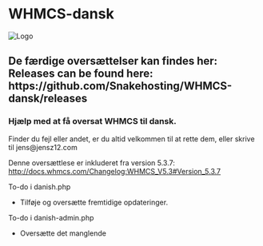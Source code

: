 WHMCS-dansk
===========
![Logo](http://krebsonsecurity.com/wp-content/uploads/2012/05/whmcs.png)


<h2>De færdige oversættelser kan findes her:<br />
Releases can be found here:<br />
https://github.com/Snakehosting/WHMCS-dansk/releases</h2>

<h3>Hjælp med at få oversat WHMCS til dansk.</h3>
Finder du fejl eller andet, er du altid velkommen til at rette dem, eller skrive til jens@jensz12.com

Denne oversættlese er inkluderet fra version 5.3.7: http://docs.whmcs.com/Changelog:WHMCS_V5.3#Version_5.3.7

To-do i danish.php
 - Tilføje og oversætte fremtidige opdateringer.

To-do i danish-admin.php
 - Oversætte det manglende
